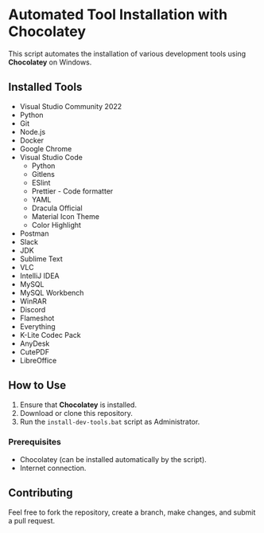# Automated Tool Installation with Chocolatey

This script automates the installation of various development tools using **Chocolatey** on Windows.

## Installed Tools

- Visual Studio Community 2022
- Python
- Git
- Node.js
- Docker
- Google Chrome
- Visual Studio Code
    - Python
    - Gitlens
    - ESlint
    - Prettier - Code formatter
    - YAML
    - Dracula Official
    - Material Icon Theme
    - Color Highlight
- Postman
- Slack
- JDK
- Sublime Text
- VLC
- IntelliJ IDEA
- MySQL
- MySQL Workbench
- WinRAR
- Discord
- Flameshot
- Everything
- K-Lite Codec Pack
- AnyDesk
- CutePDF
- LibreOffice

## How to Use

1. Ensure that **Chocolatey** is installed.
2. Download or clone this repository.
3. Run the `install-dev-tools.bat` script as Administrator.

### Prerequisites

- Chocolatey (can be installed automatically by the script).
- Internet connection.

## Contributing

Feel free to fork the repository, create a branch, make changes, and submit a pull request.
